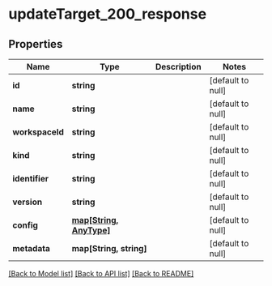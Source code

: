 # updateTarget_200_response

## Properties
Name | Type | Description | Notes
------------ | ------------- | ------------- | -------------
**id** | **string** |  | [default to null]
**name** | **string** |  | [default to null]
**workspaceId** | **string** |  | [default to null]
**kind** | **string** |  | [default to null]
**identifier** | **string** |  | [default to null]
**version** | **string** |  | [default to null]
**config** | [**map[String, AnyType]**](AnyType.md) |  | [default to null]
**metadata** | **map[String, string]** |  | [default to null]

[[Back to Model list]](../README.md#documentation-for-models) [[Back to API list]](../README.md#documentation-for-api-endpoints) [[Back to README]](../README.md)


